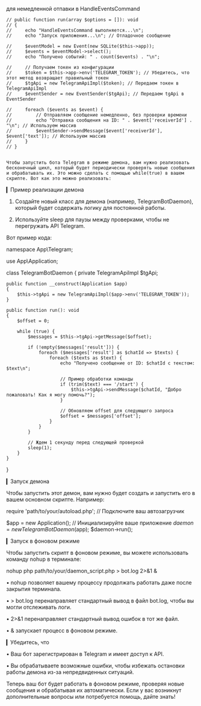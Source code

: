    для немедленной отпавки в HandleEventsCommand
   
    // public function run(array $options = []): void
    // {
    //     echo "HandleEventsCommand выполняется...\n";
    //     echo "Запуск приложения...\n"; // Отладочное сообщение
    
    //     $eventModel = new Event(new SQLite($this->app));
    //     $events = $eventModel->select();
    //     echo "Получено событий: " . count($events) . "\n";
    
    //     // Получаем токен из конфигурации
    //     $token = $this->app->env('TELEGRAM_TOKEN'); // Убедитесь, что этот метод возвращает правильный токен
    //     $tgApi = new TelegramApiImpl($token); // Передаем токен в TelegramApiImpl
    //     $eventSender = new EventSender($tgApi); // Передаем tgApi в EventSender
    
    //     foreach ($events as $event) {
    //         // Отправляем сообщение немедленно, без проверки времени
    //         echo "Отправка сообщения на ID: " . $event['receiverId'] . "\n"; // Используем массив
    //         $eventSender->sendMessage($event['receiverId'], $event['text']); // Используем массив
    //     }
    // }
    

    Чтобы запустить бота Telegram в режиме демона, вам нужно реализовать бесконечный цикл, который будет периодически проверять новые сообщения и обрабатывать их. Это можно сделать с помощью while(true) в вашем скрипте. Вот как это можно реализовать:

▎Пример реализации демона

1. Создайте новый класс для демона (например, TelegramBotDaemon), который будет содержать логику для постоянной работы.

2. Используйте sleep для паузы между проверками, чтобы не перегружать API Telegram.

Вот пример кода:

namespace App\Telegram;

use App\Application;

class TelegramBotDaemon
{
    private TelegramApiImpl $tgApi;

    public function __construct(Application $app)
    {
        $this->tgApi = new TelegramApiImpl($app->env('TELEGRAM_TOKEN'));
    }

    public function run(): void
    {
        $offset = 0;

        while (true) {
            $messages = $this->tgApi->getMessage($offset);

            if (!empty($messages['result'])) {
                foreach ($messages['result'] as $chatId => $texts) {
                    foreach ($texts as $text) {
                        echo "Получено сообщение от ID: $chatId с текстом: $text\n";

                        // Пример обработки команды
                        if (trim($text) === '/start') {
                            $this->tgApi->sendMessage($chatId, "Добро пожаловать! Как я могу помочь?");
                        }

                        // Обновляем offset для следующего запроса
                        $offset = $messages['offset'];
                    }
                }
            }

            // Ждем 1 секунду перед следующей проверкой
            sleep(1);
        }
    }
}


▎Запуск демона

Чтобы запустить этот демон, вам нужно будет создать и запустить его в вашем основном скрипте. Например:

require 'path/to/your/autoload.php'; // Подключите ваш автозагрузчик

$app = new Application(); // Инициализируйте ваше приложение
$daemon = new TelegramBotDaemon($app);
$daemon->run();


▎Запуск в фоновом режиме

Чтобы запустить скрипт в фоновом режиме, вы можете использовать команду nohup в терминале:

nohup php path/to/your/daemon_script.php > bot.log 2>&1 &


• nohup позволяет вашему процессу продолжать работать даже после закрытия терминала.

• > bot.log перенаправляет стандартный вывод в файл bot.log, чтобы вы могли отслеживать логи.

• 2>&1 перенаправляет стандартный вывод ошибок в тот же файл.

• & запускает процесс в фоновом режиме.

▎Убедитесь, что

• Ваш бот зарегистрирован в Telegram и имеет доступ к API.

• Вы обрабатываете возможные ошибки, чтобы избежать остановки работы демона из-за непредвиденных ситуаций.

Теперь ваш бот будет работать в фоновом режиме, проверяя новые сообщения и обрабатывая их автоматически. Если у вас возникнут дополнительные вопросы или потребуется помощь, дайте знать!